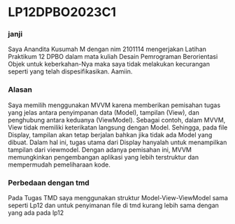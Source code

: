 # LP12DPBO2023C1

### janji
Saya Anandita Kusumah M dengan nim 2101114 mengerjakan Latihan Praktikum 12 DPBO dalam mata kuliah Desain Pemrograman Berorientasi Objek untuk keberkahan-Nya maka saya tidak melakukan kecurangan seperti yang telah dispesifikasikan. Aamiin.

### Alasan

Saya memilih menggunakan MVVM karena memberikan pemisahan tugas yang jelas antara penyimpanan data (Model), tampilan (View), dan penghubung antara keduanya (ViewModel). Sebagai contoh, dalam MVVM, View tidak memiliki keterikatan langsung dengan Model. Sehingga, pada file Display, tampilan akan tetap berjalan bahkan jika tidak ada Model yang dibuat. Dalam hal ini, tugas utama dari Display hanyalah untuk menampilkan tampilan dari viewmodel. Dengan adanya pemisahan ini, MVVM memungkinkan pengembangan aplikasi yang lebih terstruktur dan mempermudah pemeliharaan kode.

### Perbedaan dengan tmd
Pada Tugas TMD saya menggunakan struktur Model-View-ViewModel sama seperti Lp12 dan untuk penyimanan file di tmd kurang lebih sama dengan yang ada pada lp12

